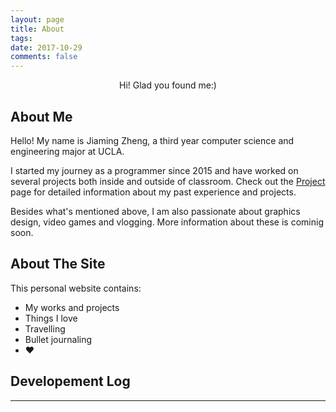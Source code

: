 ```yaml
---
layout: page
title: About
tags: 
date: 2017-10-29
comments: false
---
```


<center>Hi! Glad you found me:)</center> 

## About Me
Hello! My name is Jiaming Zheng, a third year computer science and engineering major at UCLA.

I started my journey as a programmer since 2015 and have worked on several projects both inside and outside of classroom. Check out the [Project](https://jmzheng1028.github.io/projects/) page for detailed information about my past experience and projects.

Besides what's mentioned above, I am also passionate about graphics design, video games and vlogging. More information about these is cominig soon.


## About The Site
This personal website contains:
- My works and projects
- Things I love
 - Travelling
 - Bullet journaling
 - ❤

## Developement Log
-------------------------



<!--
<center><a href="http://taylantatli.github.io/Moon"><b>Moon</b></a> is a minimal, one column jekyll theme.</center> 
-->

<!--
## Features
* Minimal, you can focus on your content
* Responsive
* Disqus integration
* Syntax highlighting
* Optional post image
* Social icons
* Page for sharing projects
* Optional background image
* Simple navigation menu
* MathJax support

## Preview

{% capture images %}
    https://cloud.githubusercontent.com/assets/754514/14509720/61c61058-01d6-11e6-93ab-0918515ecd56.png
    https://cloud.githubusercontent.com/assets/754514/14509716/61ac6c8e-01d6-11e6-879f-8308883de790.png
{% endcapture %}
{% include gallery images=images caption="Screenshots of Moon Theme" cols=2 %}

See a [live version of Moon](http://taylantatli.github.io/Moon) hosted on GitHub.

## Getting Started

To learn how to install and use this theme check out the [Setup Guide](http://taylantatli.me/Moon/moon-theme/) for more information.
      
[Install Moon](https://github.com/TaylanTatli/Moon){: .btn}
-->
